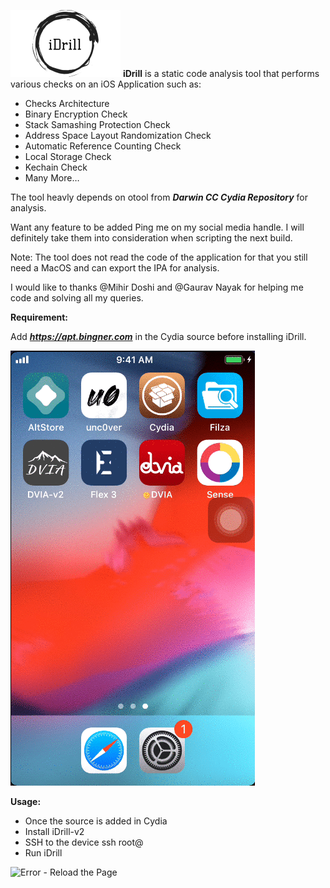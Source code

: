 ![Error - Reload the Page](CydiaIcon.png) **iDrill** is a static code analysis tool that performs various checks on an iOS Application such as:

- Checks Architecture
- Binary Encryption Check
- Stack Samashing Protection Check
- Address Space Layout Randomization Check
- Automatic Reference Counting Check
- Local Storage Check
- Kechain Check
- Many More…

The tool heavly depends on otool from ***Darwin CC Cydia Repository*** for analysis.

Want any feature to be added Ping me on my social media handle. I will definitely take them into consideration when scripting the next build.

Note: The tool does not read the code of the application for that you still need a MacOS and can export the IPA for analysis.

I would like to thanks @Mihir Doshi and @Gaurav Nayak for helping me code and solving all my queries.

**Requirement:**

Add ***https://apt.bingner.com*** in the Cydia source before installing iDrill.


![Error - Reload the Page](depictions/com.abhilashnigam.iDrill/screenshots/iDrill-installation.gif)

**Usage:**

- Once the source is added in Cydia
- Install iDrill-v2
- SSH to the device ssh root@<ip>
- Run iDrill

![Error - Reload the Page](depictions/com.abhilashnigam.iDrill/screenshots/iDrill-usage.gif)
